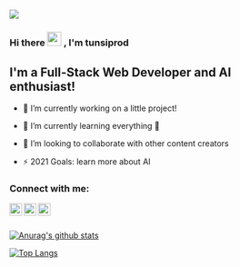 # ![](https://komarev.com/ghpvc/?username=tunsiprod&color=ff69b4)

### Hi there <img src="https://media.giphy.com/media/hvRJCLFzcasrR4ia7z/giphy.gif" width="25px"> , I'm tunsiprod

## I'm a Full-Stack Web Developer and AI enthusiast!

- 🔭 I’m currently working on a little project!

- 🌱 I’m currently learning everything 🤣

- 👯 I’m looking to collaborate with other content creators

- ⚡ 2021 Goals: learn more about AI

### Connect with me:

[<img align="left" alt="tunsiprod | Facebook" width="22px" src="https://cdn.jsdelivr.net/npm/simple-icons@v3/icons/facebook.svg" />][facebook]

[<img align="left" alt="tunsiprod | Twitter" width="22px" src="https://cdn.jsdelivr.net/npm/simple-icons@v3/icons/twitter.svg" />][twitter]

[<img align="left" alt="tunsiprod | LinkedIn" width="22px" src="https://cdn.jsdelivr.net/npm/simple-icons@v3/icons/youtube.svg" />][youtube]


[facebook]: https://www.facebook.com/tunsiprod/

[twitter]: https://twitter.com/tunsiprod

[youtube]: https://www.youtube.com/tunsiprod

<br />

<br />

[![Anurag's github stats](https://github-readme-stats.vercel.app/api?username=tunsiprod)](https://github.com/anuraghazra/github-readme-stats)

[![Top Langs](https://github-readme-stats.vercel.app/api/top-langs/?username=tunsiprod&layout=compact)](https://github.com/anuraghazra/github-readme-stats)

